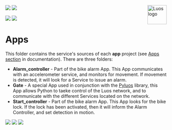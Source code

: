 <a href="https://luos.io"><img src="https://www.luos.io/wp-content/uploads/2020/03/Luos-color.png" alt="Luos logo" title="Luos" align="right" height="60" /></a>

[![](http://certified.luos.io)](https://luos.io)
[![](https://img.shields.io/github/license/Luos-io/Examples)](
https://github.com/Luos-io/Examples/blob/master/LICENSE)

[![](https://img.shields.io/twitter/url/http/shields.io.svg?style=social)](https://twitter.com/intent/tweet?text=Unleash%20electronic%20devices%20as%20microservices%20thanks%20to%20Luos&https://luos.io&via=Luos_io&hashtags=embeddedsystems,electronics,microservices,api)
[![](https://img.shields.io/badge/LinkedIn-Share-0077B5?style=social&logo=linkedin)](https://www.linkedin.com/sharing/share-offsite/?url=https%3A%2F%2Fgithub.com%2Fluos-io)

# Apps

This folder contains the service's sources of each **app** project (see [Apps section](https://docs.luos.io/pages/low/services/create-services.html?#apps-guidelines) in documentation). There are three folders:

 - **Alarm_controller** - Part of the bike alarm App. This App communicates with an accelerometer service, and monitors for movement. If movement is detected, it will look for a Service to issue an alarm.
 - **Gate** - A special App used in conjunction with the [Pyluos](https://github.com/Luos-io/Pyluos) library, this App allows Python to taeke control of the Luos network, and to communicate with the different Services located on the network.
 - **Start_controller** - Part of the bike alarm App. This App looks for the bike lock. If the lock has been activated, then it will inform the Alarm Controller, and set detection in motion.


[![](https://img.shields.io/discourse/topics?server=https%3A%2F%2Fcommunity.luos.io&logo=Discourse)](https://community.luos.io)
[![](https://img.shields.io/badge/Luos-Documentation-34A3B4)](https://docs.luos.io)
[![](https://img.shields.io/badge/LinkedIn-Follow%20us-0077B5?style=flat&logo=linkedin)](https://www.linkedin.com/company/luos)